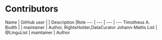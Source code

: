 # Contributors

Name               | GitHub user | | Description |Role
---                | ---         | --- | ---
Timotheus A. Bodth |             | maintainer | Author, RightsHolder,DataCurator
Johann-Mattis List | @LinguList  | maintainer | Author

